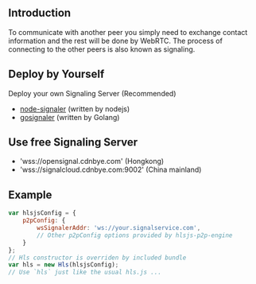 ## Introduction
To communicate with another peer you simply need to exchange contact information and the rest will be done by WebRTC. The process of connecting to the other peers is also known as signaling.

## Deploy by Yourself
Deploy your own Signaling Server (Recommended)
- [node-signaler](https://github.com/cdnbye/node-signaler) (written by nodejs)
- [gosignaler](https://github.com/cdnbye/gosignaler) (written by Golang)
    
## Use free Signaling Server
- 'wss://opensignal.cdnbye.com'  (Hongkong)
- 'wss://signalcloud.cdnbye.com:9002'  (China mainland)

## Example
```javascript
var hlsjsConfig = {
    p2pConfig: {
        wsSignalerAddr: 'ws://your.signalservice.com',
        // Other p2pConfig options provided by hlsjs-p2p-engine
    }
};
// Hls constructor is overriden by included bundle
var hls = new Hls(hlsjsConfig);
// Use `hls` just like the usual hls.js ...
```
